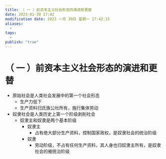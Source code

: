 ```yaml
---
title: （ 一 ）前资本主义社会形态的演进和更替
date: 2023-01-30 17:42
modification date: 2023 一月 30日 星期一 17:42:15
aliases:
  - 
tags:
  - 
publish: "true"
---
```


# （ 一 ）前资本主义社会形态的演进和更替

- 原始社会是人类社会发展中的第一个社会形态
	- 生产力低下
	- 生产资料归氏族公社所有，施行集体劳动
- 奴隶社会是人类历史上第一个阶级剥削社会
	- 奴隶主和奴隶是两个基本阶级
		- 奴隶主
			- 占有绝大部分生产资料，控制国家政权，是奴隶社会的统治阶级
		- 奴隶
			- 劳动阶级，不占有任何生产资料，其人身也归奴隶主所有，是奴隶社会的被统治阶级